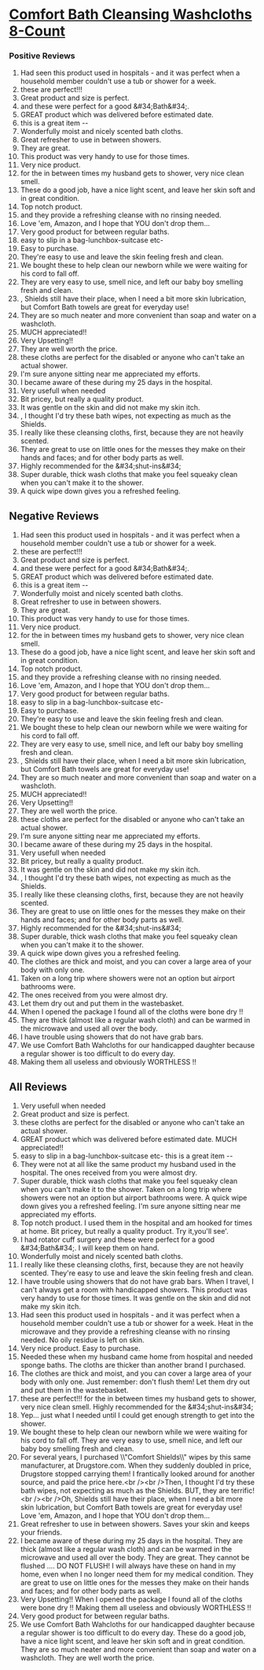 # [Comfort Bath Cleansing Washcloths 8-Count](https://products.checkmycream.com/products/comfort-bath-cleansing-washcloths-8-count.html)

### Positive Reviews

<ol>
      <li>Had seen this product used in hospitals - and it was perfect when a household member couldn&#x27;t use a tub or shower for a week.  </li>
      <li>these are perfect!!!  </li>
      <li>Great product and size is perfect.</li>
      <li>and these were perfect for a good &amp;#34;Bath&amp;#34;.  </li>
      <li>GREAT product which was delivered before estimated date.</li>
      <li>this is a great item --</li>
      <li>Wonderfully moist and nicely scented bath cloths.</li>
      <li>Great refresher to use in between showers.  </li>
      <li>They are great.  </li>
      <li>This product was very handy to use  for those times.  </li>
      <li>Very nice product.  </li>
      <li>for the in between times my husband gets to shower, very nice clean smell.</li>
      <li>These do a good job, have a nice light scent, and leave her skin soft and in great condition.  </li>
      <li>Top notch product.</li>
      <li>and they provide a refreshing cleanse with no rinsing needed.  </li>
      <li>Love &#x27;em, Amazon, and I hope that YOU don&#x27;t drop them...</li>
      <li>Very good product for between regular baths.</li>
      <li>easy to slip in a bag-lunchbox-suitcase etc-</li>
      <li>Easy to purchase.</li>
      <li>They&#x27;re easy to use and leave the skin feeling fresh and clean.</li>
      <li>We bought these to help clean our newborn while we were waiting for his cord to fall off.</li>
      <li>They are very easy to use, smell nice, and left our baby boy smelling fresh and clean.</li>
      <li>, Shields still have their place, when I need a bit more skin lubrication, but Comfort Bath towels are great for everyday use!</li>
      <li>They are so much neater and more convenient than soap and water on a washcloth.  </li>
      <li>MUCH appreciated!!</li>
      <li>Very Upsetting!!</li>
      <li>They are well worth the price.</li>
      <li>these cloths are perfect for the disabled or anyone who can&#x27;t take an actual shower.</li>
      <li>I&#x27;m sure anyone sitting near me appreciated my efforts.</li>
      <li>I became aware of these during my 25 days in the hospital.  </li>
      <li>Very usefull when needed</li>
      <li>Bit pricey, but really a quality product.</li>
      <li>It was gentle on the skin and did not  make my skin itch.</li>
      <li>, I thought I&#x27;d try these bath wipes, not expecting as much as the Shields.</li>
      <li>I really like these cleansing cloths, first, because they are not heavily scented.</li>
      <li>They are great to use on little ones for the messes they make on their hands and faces; and for other body parts as well.</li>
      <li>Highly recommended for the &amp;#34;shut-ins&amp;#34;</li>
      <li>Super durable, thick wash cloths that make you feel squeaky clean when you can&#x27;t make it to the shower.</li>
      <li>A quick wipe down gives you a refreshed feeling.</li>
</ol>


<h2>Negative Reviews</h2>
<ol>
<li> Had seen this product used in hospitals - and it was perfect when a household member couldn&#x27;t use a tub or shower for a week.  </li>
<li> these are perfect!!!  </li>
<li> Great product and size is perfect.</li>
<li> and these were perfect for a good &amp;#34;Bath&amp;#34;.  </li>
<li> GREAT product which was delivered before estimated date.</li>
<li> this is a great item --</li>
<li> Wonderfully moist and nicely scented bath cloths.</li>
<li> Great refresher to use in between showers.  </li>
<li> They are great.  </li>
<li> This product was very handy to use  for those times.  </li>
<li> Very nice product.  </li>
<li> for the in between times my husband gets to shower, very nice clean smell.</li>
<li> These do a good job, have a nice light scent, and leave her skin soft and in great condition.  </li>
<li> Top notch product.</li>
<li> and they provide a refreshing cleanse with no rinsing needed.  </li>
<li> Love &#x27;em, Amazon, and I hope that YOU don&#x27;t drop them...</li>
<li> Very good product for between regular baths.</li>
<li> easy to slip in a bag-lunchbox-suitcase etc-</li>
<li> Easy to purchase.</li>
<li> They&#x27;re easy to use and leave the skin feeling fresh and clean.</li>
<li> We bought these to help clean our newborn while we were waiting for his cord to fall off.</li>
<li> They are very easy to use, smell nice, and left our baby boy smelling fresh and clean.</li>
<li> , Shields still have their place, when I need a bit more skin lubrication, but Comfort Bath towels are great for everyday use!</li>
<li> They are so much neater and more convenient than soap and water on a washcloth.  </li>
<li> MUCH appreciated!!</li>
<li> Very Upsetting!!</li>
<li> They are well worth the price.</li>
<li> these cloths are perfect for the disabled or anyone who can&#x27;t take an actual shower.</li>
<li> I&#x27;m sure anyone sitting near me appreciated my efforts.</li>
<li> I became aware of these during my 25 days in the hospital.  </li>
<li> Very usefull when needed</li>
<li> Bit pricey, but really a quality product.</li>
<li> It was gentle on the skin and did not  make my skin itch.</li>
<li> , I thought I&#x27;d try these bath wipes, not expecting as much as the Shields.</li>
<li> I really like these cleansing cloths, first, because they are not heavily scented.</li>
<li> They are great to use on little ones for the messes they make on their hands and faces; and for other body parts as well.</li>
<li> Highly recommended for the &amp;#34;shut-ins&amp;#34;</li>
<li> Super durable, thick wash cloths that make you feel squeaky clean when you can&#x27;t make it to the shower.</li>
<li> A quick wipe down gives you a refreshed feeling.</li>
<li> The clothes are thick and moist, and you can cover a large area of your body with only one.  </li>
<li> Taken on a long trip where showers were not an option but airport bathrooms were.</li>
<li> The ones received from you were almost dry.</li>
<li> Let them dry out and put them in the wastebasket.</li>
<li> When I opened the package I found all of the cloths were bone dry !!</li>
<li> They are thick (almost like a regular wash cloth) and can be warmed in the microwave and used all over the body.  </li>
<li> I have trouble using showers that do not have grab bars.  </li>
<li> We use Comfort Bath Wahcloths for our handicapped daughter because a regular shower is too difficult to do every day.  </li>
<li> Making them all useless and obviously WORTHLESS  !!</li>
</ol>

<h2>All Reviews</h2>

<ol>
    <li> Very usefull when needed</li>
    <li> Great product and size is perfect.</li>
    <li> these cloths are perfect for the disabled or anyone who can&#x27;t take an actual shower.</li>
    <li> GREAT product which was delivered before estimated date. MUCH appreciated!!</li>
    <li> easy to slip in a bag-lunchbox-suitcase etc- this is a great item --</li>
    <li> They were not at all like the same product my husband used in the hospital.  The ones received from you were almost dry.</li>
    <li> Super durable, thick wash cloths that make you feel squeaky clean when you can&#x27;t make it to the shower. Taken on a long trip where showers were not an option but airport bathrooms were. A quick wipe down gives you a refreshed feeling. I&#x27;m sure anyone sitting near me appreciated my efforts.</li>
    <li> Top notch product. I used them in the hospital and am hooked for times at home. Bit pricey, but really a quality product. Try it,you&#x27;ll see&#x27;.</li>
    <li> I had rotator cuff surgery and these were perfect for a good &amp;#34;Bath&amp;#34;.  I will keep them on hand.</li>
    <li> Wonderfully moist and nicely scented bath cloths.</li>
    <li> I really like these cleansing cloths, first, because they are not heavily scented. They&#x27;re easy to use and leave the skin feeling fresh and clean.</li>
    <li> I have trouble using showers that do not have grab bars.  When I travel, I can&#x27;t always  get a room  with  handicapped showers.  This product was very handy to use  for those times.  It was gentle on the skin and did not  make my skin itch.</li>
    <li> Had seen this product used in hospitals - and it was perfect when a household member couldn&#x27;t use a tub or shower for a week.  Heat in the microwave and they provide a refreshing cleanse with no rinsing needed.  No oily residue is left on skin.</li>
    <li> Very nice product.  Easy to purchase.</li>
    <li> Needed these when my husband came home from hospital and needed sponge baths.  The cloths are thicker than another brand I purchased.</li>
    <li> The clothes are thick and moist, and you can cover a large area of your body with only one.  Just remember: don&#x27;t flush them!  Let them dry out and put them in the wastebasket.</li>
    <li> these are perfect!!!  for the in between times my husband gets to shower, very nice clean smell. Highly recommended for the &amp;#34;shut-ins&amp;#34;</li>
    <li> Yep... just what I needed until I could get enough strength to get into the shower.</li>
    <li> We bought these to help clean our newborn while we were waiting for his cord to fall off. They are very easy to use, smell nice, and left our baby boy smelling fresh and clean.</li>
    <li> For several years, I purchased \\&quot;Comfort Shields\\&quot; wipes by this same manufacturer, at Drugstore.com. When they suddenly doubled in price, Drugstore stopped carrying them! I frantically looked around for another source, and paid the price here.&lt;br /&gt;&lt;br /&gt;Then, I thought I&#x27;d try these bath wipes, not expecting as much as the Shields. BUT, they are terrific!&lt;br /&gt;&lt;br /&gt;Oh, Shields still have their place, when I need a bit more skin lubrication, but Comfort Bath towels are great for everyday use! Love &#x27;em, Amazon, and I hope that YOU don&#x27;t drop them...</li>
    <li> Great refresher to use in between showers.  Saves your skin and keeps your friends.</li>
    <li> I became aware of these during my 25 days in the hospital.  They are thick (almost like a regular wash cloth) and can be warmed in the microwave and used all over the body.  They are great.  They cannot be flushed .... DO NOT FLUSH!  I will always have these on hand in my home, even when I no longer need them for my medical condition.  They are great to use on little ones for the messes they make on their hands and faces; and for other body parts as well.</li>
    <li> Very Upsetting!! When I opened the package I found all of the cloths were bone dry !! Making them all useless and obviously WORTHLESS  !!</li>
    <li> Very good product for between regular baths.</li>
    <li> We use Comfort Bath Wahcloths for our handicapped daughter because a regular shower is too difficult to do every day.  These do a good job, have a nice light scent, and leave her skin soft and in great condition.  They are so much neater and more convenient than soap and water on a washcloth.  They are well worth the price.</li>
</ol>




